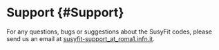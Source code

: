Support   {#Support}
=============================================

For any questions, bugs or suggestions about the SusyFit codes, please
send us an email at 
<a href="mailto:susyfit-support_at_roma1.infn.it?subject=Support%20for%20SusyFit">susyfit-support_at_roma1.infn.it</a>.



